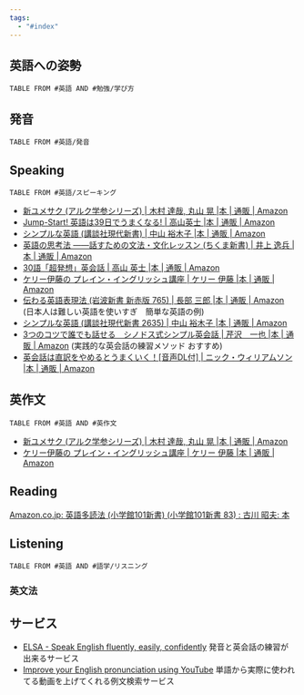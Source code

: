 ```yaml
---
tags:
  - "#index"
---
```

## 英語への姿勢
```dataview
TABLE FROM #英語 AND #勉強/学び方 
```
## 発音
```dataview
TABLE FROM #英語/発音
```
## Speaking
```dataview
TABLE FROM #英語/スピーキング  
```
- [新ユメサク (アルク学参シリーズ) | 木村 達哉, 丸山 晃 |本 | 通販 | Amazon](https://www.amazon.co.jp/%E6%96%B0%E3%83%A6%E3%83%A1%E3%82%B5%E3%82%AF-%E3%82%A2%E3%83%AB%E3%82%AF%E5%AD%A6%E5%8F%82%E3%82%B7%E3%83%AA%E3%83%BC%E3%82%BA-%E6%9C%A8%E6%9D%91-%E9%81%94%E5%93%89/dp/4757430809/ref=sr_1_1?__mk_ja_JP=%E3%82%AB%E3%82%BF%E3%82%AB%E3%83%8A&crid=24LSBLMWRSSK6&keywords=%E5%92%8C%E6%96%87%E5%92%8C%E8%A8%B3&qid=1702740146&s=books&sprefix=%E5%92%8C%E6%96%87%E5%92%8C%E8%A8%B3%2Cstripbooks%2C193&sr=1-1)
- [Jump-Start! 英語は39日でうまくなる! | 高山英士 |本 | 通販 | Amazon](https://www.amazon.co.jp/Jump-Start-%E8%8B%B1%E8%AA%9E%E3%81%AF39%E6%97%A5%E3%81%A7%E3%81%86%E3%81%BE%E3%81%8F%E3%81%AA%E3%82%8B-%E9%AB%98%E5%B1%B1%E8%8B%B1%E5%A3%AB/dp/4947747269)
- [シンプルな英語 (講談社現代新書) | 中山 裕木子 |本 | 通販 | Amazon](https://www.amazon.co.jp/%E3%82%B7%E3%83%B3%E3%83%97%E3%83%AB%E3%81%AA%E8%8B%B1%E8%AA%9E-%E8%AC%9B%E8%AB%87%E7%A4%BE%E7%8F%BE%E4%BB%A3%E6%96%B0%E6%9B%B8-%E4%B8%AD%E5%B1%B1-%E8%A3%95%E6%9C%A8%E5%AD%90/dp/4065257336/ref=pd_bxgy_img_sccl_1/357-2022923-7855863?pd_rd_w=PbdX5&content-id=amzn1.sym.bc57a5ab-9f02-4944-8c5c-9e1696e0d32c&pf_rd_p=bc57a5ab-9f02-4944-8c5c-9e1696e0d32c&pf_rd_r=9C4MMFED2SDBQV303AQ2&pd_rd_wg=71fC4&pd_rd_r=fdacb811-081b-4903-90ab-fd8c1d6fa8ac&pd_rd_i=4065257336&psc=1)
- [英語の思考法 ――話すための文法・文化レッスン (ちくま新書) | 井上 逸兵 |本 | 通販 | Amazon](https://www.amazon.co.jp/%E8%8B%B1%E8%AA%9E%E3%81%AE%E6%80%9D%E8%80%83%E6%B3%95-%E2%80%95%E2%80%95%E8%A9%B1%E3%81%99%E3%81%9F%E3%82%81%E3%81%AE%E6%96%87%E6%B3%95%E3%83%BB%E6%96%87%E5%8C%96%E3%83%AC%E3%83%83%E3%82%B9%E3%83%B3-%E3%81%A1%E3%81%8F%E3%81%BE%E6%96%B0%E6%9B%B8-%E4%BA%95%E4%B8%8A-%E9%80%B8%E5%85%B5/dp/4480074104/ref=pd_bxgy_sccl_2/357-2022923-7855863?pd_rd_w=V7f0H&content-id=amzn1.sym.bc57a5ab-9f02-4944-8c5c-9e1696e0d32c&pf_rd_p=bc57a5ab-9f02-4944-8c5c-9e1696e0d32c&pf_rd_r=4H2PBKNRS8SEZ0C8PW9P&pd_rd_wg=MdR8Y&pd_rd_r=94f77852-ee0c-454a-a8ad-4797bb022d3c&pd_rd_i=4480074104&psc=1)
- [30語「超発想」英会話 | 高山 英士 |本 | 通販 | Amazon](https://www.amazon.co.jp/30%E8%AA%9E%E3%80%8C%E8%B6%85%E7%99%BA%E6%83%B3%E3%80%8D%E8%8B%B1%E4%BC%9A%E8%A9%B1-%E9%AB%98%E5%B1%B1-%E8%8B%B1%E5%A3%AB/dp/4947747080)
- [ケリー伊藤の プレイン・イングリッシュ講座 | ケリー 伊藤 |本 | 通販 | Amazon](https://www.amazon.co.jp/%E3%82%B1%E3%83%AA%E3%83%BC%E4%BC%8A%E8%97%A4%E3%81%AE-%E3%83%97%E3%83%AC%E3%82%A4%E3%83%B3-%E3%82%A4%E3%83%B3%E3%82%B0%E3%83%AA%E3%83%83%E3%82%B7%E3%83%A5%E8%AC%9B%E5%BA%A7-%E3%82%B1%E3%83%AA%E3%83%BC-%E4%BC%8A%E8%97%A4/dp/4327452653/ref=sr_1_1?s=books&ie=UTF8&qid=1493105665&sr=1-1&keywords=%E3%82%B1%E3%83%AA%E3%83%BC%E4%BC%8A%E8%97%A4%E3%81%AE%E3%83%97%E3%83%AC%E3%82%A4%E3%83%B3%EF%BD%A5%E3%82%A4%E3%83%B3%E3%82%B0%E3%83%AA%E3%83%83%E3%82%B7%E3%83%A5%E8%AC%9B%E5%BA%A7)
- [伝わる英語表現法 (岩波新書 新赤版 765) | 長部 三郎 |本 | 通販 | Amazon](https://www.amazon.co.jp/%E4%BC%9D%E3%82%8F%E3%82%8B%E8%8B%B1%E8%AA%9E%E8%A1%A8%E7%8F%BE%E6%B3%95-%E5%B2%A9%E6%B3%A2%E6%96%B0%E6%9B%B8-%E9%95%B7%E9%83%A8-%E4%B8%89%E9%83%8E/dp/4004307651)
(日本人は難しい英語を使いすぎ　簡単な英語の例)
- [シンプルな英語 (講談社現代新書 2635) | 中山 裕木子 |本 | 通販 | Amazon](https://www.amazon.co.jp/%E3%82%B7%E3%83%B3%E3%83%97%E3%83%AB%E3%81%AA%E8%8B%B1%E8%AA%9E-%E8%AC%9B%E8%AB%87%E7%A4%BE%E7%8F%BE%E4%BB%A3%E6%96%B0%E6%9B%B8-%E4%B8%AD%E5%B1%B1-%E8%A3%95%E6%9C%A8%E5%AD%90/dp/4065257336)
- [3つのコツで誰でも話せる　シノドス式シンプル英会話 | 芹沢　一也 |本 | 通販 | Amazon](https://www.amazon.co.jp/3%E3%81%A4%E3%81%AE%E3%82%B3%E3%83%84%E3%81%A7%E8%AA%B0%E3%81%A7%E3%82%82%E8%A9%B1%E3%81%9B%E3%82%8B-%E3%82%B7%E3%83%8E%E3%83%89%E3%82%B9%E5%BC%8F%E3%82%B7%E3%83%B3%E3%83%97%E3%83%AB%E8%8B%B1%E4%BC%9A%E8%A9%B1-%E8%8A%B9%E6%B2%A2-%E4%B8%80%E4%B9%9F/dp/4471112686/ref=sr_1_1?dib=eyJ2IjoiMSJ9.KbavQR_EdC93edADsvArmKhOphwpXZYCGsu7QhxF4Pjq_ZV2UyQ7UshxRGdnqvugOoug4iuk2sEEm5uNGxpsE1pJQoqQjzVlyyJCbBwNcaUtCkqNmuOX9z9hlxFqCPq3TE5q8qB056zPRNwcxSQciwMlUMgoRpasCT4WynBwzc0.TTSRkGn92TVuS6ptlBpKYeQYkpSSggm30AVOKRwWACU&dib_tag=se&qid=1721314088&s=books&sr=1-1)
(実践的な英会話の練習メソッド おすすめ)
- [英会話は直訳をやめるとうまくいく！[音声DL付] | ニック・ウィリアムソン |本 | 通販 | Amazon](https://www.amazon.co.jp/%E8%8B%B1%E4%BC%9A%E8%A9%B1%E3%81%AF%E7%9B%B4%E8%A8%B3%E3%82%92%E3%82%84%E3%82%81%E3%82%8B%E3%81%A8%E3%81%86%E3%81%BE%E3%81%8F%E3%81%84%E3%81%8F%EF%BC%81-%E9%9F%B3%E5%A3%B0DL%E4%BB%98-%E3%83%8B%E3%83%83%E3%82%AF%E3%83%BB%E3%82%A6%E3%82%A3%E3%83%AA%E3%82%A2%E3%83%A0%E3%82%BD%E3%83%B3/dp/4757440332/ref=pd_sbs_d_sccl_2_2/358-0743587-1088863?pd_rd_w=75dQy&content-id=amzn1.sym.090fe8ef-0d01-40bb-ae53-6c31fc9de11e&pf_rd_p=090fe8ef-0d01-40bb-ae53-6c31fc9de11e&pf_rd_r=2GH6E9XEXNTCATG7WSH9&pd_rd_wg=z7GzV&pd_rd_r=4ac39a89-855f-4931-b186-ae718eafd30e&pd_rd_i=4757440332&psc=1)
## 英作文
```dataview
TABLE FROM #英語 AND #英作文 
```

- [新ユメサク (アルク学参シリーズ) | 木村 達哉, 丸山 晃 |本 | 通販 | Amazon](https://www.amazon.co.jp/%E6%96%B0%E3%83%A6%E3%83%A1%E3%82%B5%E3%82%AF-%E3%82%A2%E3%83%AB%E3%82%AF%E5%AD%A6%E5%8F%82%E3%82%B7%E3%83%AA%E3%83%BC%E3%82%BA-%E6%9C%A8%E6%9D%91-%E9%81%94%E5%93%89/dp/4757430809/ref=sr_1_1?__mk_ja_JP=%E3%82%AB%E3%82%BF%E3%82%AB%E3%83%8A&crid=24LSBLMWRSSK6&keywords=%E5%92%8C%E6%96%87%E5%92%8C%E8%A8%B3&qid=1702740146&s=books&sprefix=%E5%92%8C%E6%96%87%E5%92%8C%E8%A8%B3%2Cstripbooks%2C193&sr=1-1)
- [ケリー伊藤の プレイン・イングリッシュ講座 | ケリー 伊藤 |本 | 通販 | Amazon](https://www.amazon.co.jp/%E3%82%B1%E3%83%AA%E3%83%BC%E4%BC%8A%E8%97%A4%E3%81%AE-%E3%83%97%E3%83%AC%E3%82%A4%E3%83%B3-%E3%82%A4%E3%83%B3%E3%82%B0%E3%83%AA%E3%83%83%E3%82%B7%E3%83%A5%E8%AC%9B%E5%BA%A7-%E3%82%B1%E3%83%AA%E3%83%BC-%E4%BC%8A%E8%97%A4/dp/4327452653/ref=sr_1_1?s=books&ie=UTF8&qid=1493105665&sr=1-1&keywords=%E3%82%B1%E3%83%AA%E3%83%BC%E4%BC%8A%E8%97%A4%E3%81%AE%E3%83%97%E3%83%AC%E3%82%A4%E3%83%B3%EF%BD%A5%E3%82%A4%E3%83%B3%E3%82%B0%E3%83%AA%E3%83%83%E3%82%B7%E3%83%A5%E8%AC%9B%E5%BA%A7)

## Reading
[Amazon.co.jp: 英語多読法 (小学館101新書) (小学館101新書 83) : 古川 昭夫: 本](https://www.amazon.co.jp/exec/obidos/ASIN/4098250837/ref=nosim?tag=maftracking142669-22&linkCode=ure&creative=6339)

## Listening
```dataview
TABLE FROM #英語 AND #語学/リスニング 
```

### 英文法

## サービス
- [ELSA - Speak English fluently, easily, confidently](https://elsaspeak.com/ja/)
発音と英会話の練習が出来るサービス 
- [Improve your English pronunciation using YouTube](https://youglish.com/)
単語から実際に使われてる動画を上げてくれる例文検索サービス
